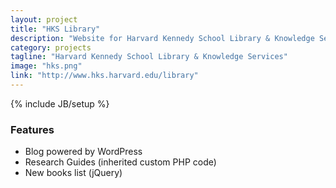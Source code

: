```yaml
---
layout: project
title: "HKS Library"
description: "Website for Harvard Kennedy School Library & Knowledge Services"
category: projects
tagline: "Harvard Kennedy School Library & Knowledge Services"
image: "hks.png"
link: "http://www.hks.harvard.edu/library"
---
```

{% include JB/setup %}

### Features

- Blog powered by WordPress
- Research Guides (inherited custom PHP code)
- New books list (jQuery)
